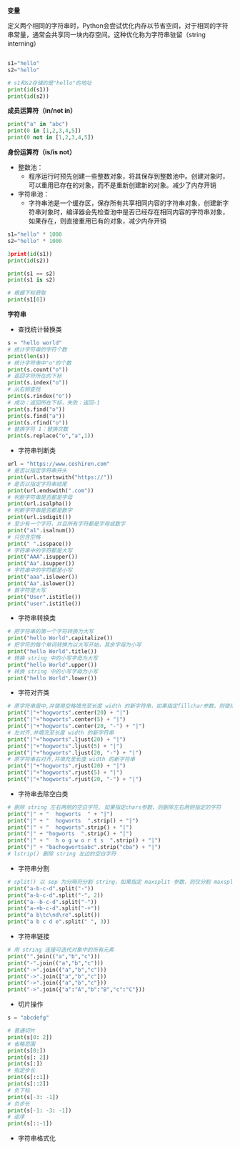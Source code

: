 **变量**

定义两个相同的字符串时，Python会尝试优化内存以节省空间，对于相同的字符串常量，通常会共享同一块内存空间。这种优化称为字符串驻留（string interning）
```python

s1="hello"
s2="hello"

# s1和s2存储的是"hello"的地址
print(id(s1))
print(id(s2))
```

**成员运算符（in/not in）**
```python
print("a" in "abc")
print(0 in [1,2,3,4,5])
print(0 not in [1,2,3,4,5])
```

**身份运算符（is/is not）**
* 整数池：
  * 程序运行时预先创建一些整数对象，将其保存到整数池中。创建对象时，可以重用已存在的对象，而不是重新创建新的对象。减少了内存开销
* 字符串池：
  * 字符串池是一个缓存区，保存所有共享相同内容的字符串对象，创建新字符串对象时，编译器会先检查池中是否已经存在相同内容的字符串对象，如果存在，则直接重用已有的对象，减少内存开销
```python
s1="hello" * 1000
s2="hello" * 1000

3print(id(s1))
print(id(s2))

print(s1 == s2)
print(s1 is s2)

# 根据下标获取
print(s1[0])
```
**字符串**
* 查找统计替换类
```python
s = "hello world"
# 统计字符串的字符个数
print(len(s))
# 统计字符串中"o"的个数
print(s.count("o"))
# 返回字符所在的下标
print(s.index("o"))
# 从右侧查找
print(s.rindex("o")) 
# 成功：返回所在下标，失败：返回-1
print(s.find("o")) 
print(s.find("a")) 
print(s.rfind("o")) 
# 替换字符 1：替换次数
print(s.replace("o","a",1))
```

* 字符串判断类
```python
url = "https://www.ceshiren.com"
# 是否以指定字符串开头
print(url.startswith("https://"))
# 是否以指定字符串结尾
print(url.endswith(".com"))
# 判断字符串是否都是字母
print(url.isalpha())
# 判断字符串是否都是数字
print(url.isdigit())
# 至少有一个字符，并且所有字符都是字母或数字
print("a1".isalnum())
# 只包含空格
print(" ".isspace())
# 字符串中的字符都是大写
print("AAA".isupper())
print("Aa".isupper())
# 字符串中的字符都是小写
print("aaa".islower())
print("Aa".islower())
# 首字符是大写
print("User".istitle())
print("user".istitle())
```
* 字符串转换类
```python
# 把字符串的第一个字符转换为大写
print("hello World".capitalize())
# 把字符的每个单词转换为以大写开始，其余字母为小写
print("hello World".title())
# 转换 string 中的小写字母为大写
print("hello World".upper())
# 转换 string 中的小写字母为小写
print("hello World".lower())
```
* 字符对齐类
```python
# 原字符串居中,并使用空格填充至长度 width 的新字符串，如果指定fillchar参数，则使用指定字符填充，fillchar参数长度只能为1
print("|"+"hogworts".center(20) + "|")
print("|"+"hogworts".center(5) + "|")
print("|"+"hogworts".center(20, "-") + "|")
# 左对齐,并填充至长度 width 的新字符串
print("|"+"hogworts".ljust(20) + "|")
print("|"+"hogworts".ljust(5) + "|")
print("|"+"hogworts".ljust(20, "-") + "|")
# 原字符串右对齐,并填充至长度 width 的新字符串
print("|"+"hogworts".rjust(20) + "|")
print("|"+"hogworts".rjust(5) + "|")
print("|"+"hogworts".rjust(20, "-") + "|")
```
* 字符串去除空白类
```python
# 删除 string 左右两侧的空白字符, 如果指定chars参数，则删除左右两侧指定的字符
print("|" + "  hogworts  " + "|")
print("|" + "  hogworts  ".strip() + "|")
print("|" + "  hogworts".strip() + "|")
print("|" + "hogworts  ".strip() + "|")
print("|" + "  h o g w o r t s  ".strip() + "|")
print("|" + "bachogwortsabc".strip("cba") + "|")
# lstrip() 删除 string 左边的空白字符
```
* 字符串分割
```python
# split() 以 sep 为分隔符分割 string，如果指定 maxsplit 参数，则仅分割 maxsplit次
print("a-b-c-d".split("-"))
print("a-b-c-d".split("-", 2))
print("a--b-c-d".split("-"))
print("a-+b-c-d".split("-+"))
print("a b\tc\nd\re".split())
print("a b c d e".split(" ", 3))
```

* 字符串链接
```python
# 用 string 连接可迭代对象中的所有元素
print("".join(("a","b","c")))
print("-".join(("a","b","c")))
print("->".join(("a","b","c")))
print("->".join(["a","b","c"]))
print("->".join({"a","b","c"}))
print("->".join({"a":"A","b":"B","c":"C"}))
```
* 切片操作
```python
s = "abcdefg"

# 普通切片
print(s[0: 2])
# 省略范围
print(s[0:])
print(s[: 2])
print(s[:])
# 指定步长
print(s[::1])
print(s[::2])
# 负下标
print(s[-3: -1])
# 负步长
print(s[-1: -3: -1])
# 逆序
print(s[::-1])
```
* 字符串格式化

